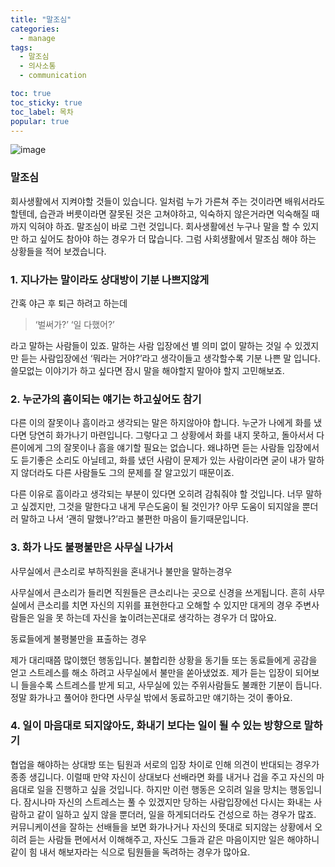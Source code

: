 ```yaml
---
title: "말조심"
categories:
  - manage
tags: 
  - 말조심
  - 의사소통
  - communication

toc: true
toc_sticky: true
toc_label: 목차
popular: true
---
```

![image](https://py0777.github.io/assets/image/be-careful-with-words/be-careful-with-words_1.jpg)
### **말조심**

회사생활에서 지켜야할 것들이 있습니다. 일처럼 누가 가른쳐 주는 것이라면 배워서라도 할텐데, 습관과 버릇이라면 잘못된 것은 고쳐야하고, 익숙하지 않은거라면 익숙해질 때까지 익혀야 하죠. 말조심이 바로 그런 것입니다. 회사생활에선 누구나 말을 할 수 있지만 하고 싶어도 참아야 하는 경우가 더 많습니다. 그럼 사회생활에서 말조심 해야 하는 상황들을 적어 보겠습니다.

###  1. 지나가는 말이라도 상대방이 기분 나쁘지않게

 간혹 야근 후 퇴근 하려고 하는데

>  ‘벌써가?’ ‘일 다했어?’

라고 말하는 사람들이 있죠. 말하는 사람 입장에선 별 의미 없이 말하는 것일 수 있겠지만 듣는 사람입장에선 ‘뭐라는 거야?’라고 생각이들고 생각할수록 기분 나쁜 말 입니다. 쓸모없는 이야기가 하고 싶다면 잠시 말을 해야할지 말아야 할지 고민해보죠.

### 2. 누군가의 흠이되는 얘기는 하고싶어도 참기

다른 이의 잘못이나 흠이라고 생각되는 말은 하지않아야 합니다. 누군가 나에게 화를 냈다면 당연히 화가나기 마련입니다. 그렇다고 그 상황에서 화를 내지 못하고, 돌아서서 다른이에게 그의 잘못이나 흠을 얘기할 필요는 없습니다. 왜냐하면 듣는 사람들 입장에서도 듣기좋은 소리도 아닐테고, 화를 냈던 사람이 문제가 있는 사람이라면 굳이 내가 말하지 않더라도 다른 사람들도 그의 문제를 잘 알고있기 때문이죠.

다른 이유로 흠이라고 생각되는 부분이 있다면 오히려 감춰줘야 할 것입니다. 너무 말하고 싶겠지만, 그것을 말한다고 내게 무슨도움이 될 것인가? 아무 도움이 되지않을 뿐더러 말하고 나서 ‘괜히 말했나?’라고 불편한 마음이 들기때문입니다.

### 3. 화가 나도 불평불만은 사무실 나가서

사무실에서 큰소리로 부하직원을 혼내거나 불만을 말하는경우

사무실에서 큰소리가 들리면 직원들은 큰소리나는 곳으로 신경을 쓰게됩니다. 흔히 사무실에서 큰소리를 치면 자신의 지위를 표현한다고 오해할 수 있지만 대게의 경우 주변사람들은 일을 못 하는데 자신을 높이려는꼰대로 생각하는 경우가 더 많아요.

 동료들에게 불평불만을 표출하는 경우

제가 대리때쯤 많이했던 행동입니다. 불합리한 상황을 동기들 또는 동료들에게 공감을 얻고 스트레스를 해소 하려고 사무실에서 불만을 쏟아냈었죠. 제가 듣는 입장이 되어보니 들을수록 스트레스를 받게 되고, 사무실에 있는 주위사람들도 불쾌한 기분이 듭니다. 정말 화가나고 풀어야 한다면 사무실 밖에서 동료하고만 얘기하는 것이 좋아요.

### 4. 일이 마음대로 되지않아도, 화내기 보다는 일이 될 수 있는 방향으로 말하기

 협업을 해야하는 상대방 또는 팀원과 서로의 입장 차이로 인해 의견이 반대되는 경우가 종종 생깁니다. 이럴때 만약 자신이 상대보다 선배라면 화를 내거나 겁을 주고 자신의 마음대로 일을 진행하고 싶을 것입니다. 하지만 이런 행동은 오히려 일을 망치는 행동입니다. 잠시나마 자신의 스트레스는 풀 수 있겠지만 당하는 사람입장에선 다시는 화내는 사람하고 같이 일하고 싶지 않을 뿐더러, 일을 하게되더라도 건성으로 하는 경우가 많죠. 커뮤니케이션을 잘하는 선배들을 보면 화가나거나 자신의 뜻대로 되지않는 상황에서 오히려 듣는 사람들 편에서서 이해해주고, 자신도 그들과 같은 마음이지만 일은 해야하니 같이 힘 내서 해보자라는 식으로 팀원들을 독려하는 경우가 많아요.
